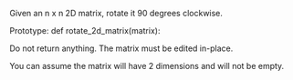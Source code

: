 Given an n x n 2D matrix, rotate it 90 degrees clockwise.

Prototype: def rotate_2d_matrix(matrix):

Do not return anything. The matrix must be edited in-place.

You can assume the matrix will have 2 dimensions and will not be empty.
